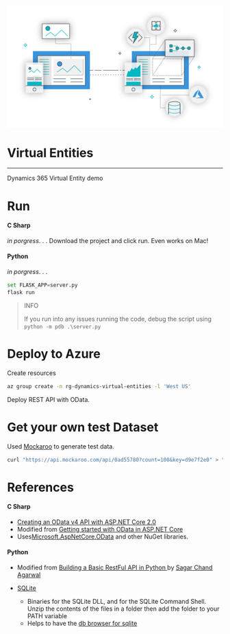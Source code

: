 <img src="imgs/md/build-apps.png">

# Virtual Entities
---
Dynamics 365 Virtual Entity demo

# Run

#### C Sharp
*in porgress*. . .
Download the project and click run. Even works on Mac!

#### Python
*in porgress*. . .
```python
set FLASK_APP=server.py
flask run
```

> INFO
>
> If you run into any issues running the code, debug the script using `python -m pdb .\server.py`

# Deploy to Azure

Create resources
```bash
az group create -n rg-dynamics-virtual-entities -l 'West US'

```

Deploy REST API with OData.

# Get your own test Dataset

Used [Mockaroo](https://mockaroo.com/) to generate test data.
```bash
curl "https://api.mockaroo.com/api/0ad55780?count=100&key=d9e7f2e0" > "WebOrder-Virtual-Entity.csv"
```

# References

#### C Sharp
- [Creating an OData v4 API with ASP.NET Core 2.0](http://azurecoder.net/2018/02/19/creating-odata-api-asp-net-core-2-0/)
- Modified from [Getting started with OData in ASP.NET Core
](https://dotnetthoughts.net/getting-started-with-odata-in-aspnet-core/)
- Uses[Microsoft.AspNetCore.OData](https://www.nuget.org/packages/Microsoft.AspNetCore.OData/) and other NuGet libraries.

#### Python
- Modified from [Building a Basic RestFul API in Python
](https://www.codementor.io/sagaragarwal94/building-a-basic-restful-api-in-python-58k02xsiq) by [Sagar Chand Agarwal](https://github.com/sagaragarwal94)

- [SQLite](https://sqlite.org/download.html)
  - Binaries for the SQLite DLL, and for the SQLite Command Shell. Unzip the contents of the files in a folder then add the folder to your PATH variable
  - Helps to have the [db browser for sqlite](http://sqlitebrowser.org)
